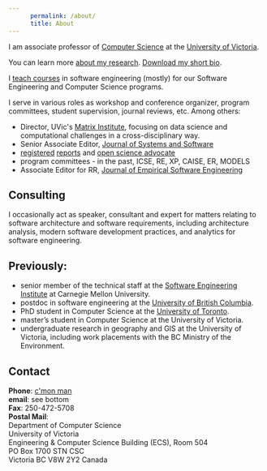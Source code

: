 ```yaml
---
      permalink: /about/
      title: About
---
```


 <!-- <img src="/images/neil-portrait.png" alt="My profile pic" width="100px" class="l-img"> -->

I am associate professor of [Computer Science](http://www.uvic.ca/engineering/computerscience/index.php) at the [University of Victoria](http://www.uvic.ca). 

You can learn more [about my research](/research). [Download my short bio](/assets/bio-neil-short.txt).

I [teach courses](/teach) in software engineering (mostly) for our Software Engineering and Computer Science programs. 

I serve in various roles as workshop and conference organizer, program committees, student supervision, journal reviews, etc. Among others:

* Director, UVic's [Matrix Institute](https://onlineacademiccommunity.uvic.ca/matrix/), focusing on data science and computational challenges in a cross-disciplinary way.
* Senior Associate Editor, [Journal of Systems and Software](https://www.journals.elsevier.com/journal-of-systems-and-software)
* [registered](https://icsme2020.github.io/cfp/RegisteredReportsTrackCFP.html) [reports](https://2020.msrconf.org/track/msr-2020-Registered-Reports) and [open science advocate](https://github.com/emsejournal/openscience/)
* program committees - in the past, ICSE, RE, XP, CAISE, ER, MODELS
* Associate Editor for RR, [Journal of Empirical Software Engineering](https://www.springer.com/journal/10664)

## Consulting 
I occasionally act as speaker, consultant and expert for matters relating to software architecture and software requirements, including architecture analysis, modern software development practices, and analytics for software engineering.

## Previously:

<!--
    * Track co-chair, Negative results in Software Analysis, Evolution, and Reegineering, [SANER 2018](http://saner.unimol.it/). 
    * Program co-chair, [International Conf. on Software Architecture](http://icsa-conferences.org), 2018
* Steering committee, International Working Conf. on [Source Code Analysis and Manipulation](http://www.ieee-scam.org) (SCAM). Submit to SCAM in Madrid, 2018!
* Program co-chair, [Consortium on Software EngineerinR](https://www.cser.ca), 2018
    -->
* senior member of the technical staff at the [Software Engineering Institute](https://www.sei.cmu.edu) at Carnegie Mellon University.
* postdoc in software engineering at the [University of British Columbia](https://www.cs.ubc.ca).
* PhD student in Computer Science at the [University of Toronto](http://www.cs.utoronto.ca).
* master’s student in Computer Science at the University of Victoria.
* undergraduate research in geography and GIS at the University of Victoria, including work placements with the BC Ministry of the Environment.

## Contact
**Phone**: [c'mon man](https://www.youtube.com/watch?v=1clOdzK07sk)<br />
**email**: see bottom<br/>
**Fax**:  250-472-5708<br/>
**Postal Mail**:<br/>
Department of Computer Science<br/>
University of Victoria<br/>
Engineering & Computer Science Building (ECS), Room 504<br/>
PO Box 1700 STN CSC<br/>
Victoria BC V8W 2Y2 Canada
